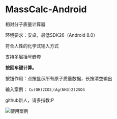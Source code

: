 # MassCalc-Android

相对分子质量计算器

环境要求：安卓，最低SDK26（Android 8.0）

符合人性的化学式输入方式

支持多层括号嵌套

**按回车键计算。** 

按钮作用：点按显示所有原子质量数据，长按清空输出

输入案例： `Cu(OH)2CO3`,`(Ag(NH3)2)2SO4`

github新人，请多指教:P

![使用案例](https://user-images.githubusercontent.com/92238102/165542089-4381fdf2-857b-4759-a95c-fe02ed2e5761.png)
